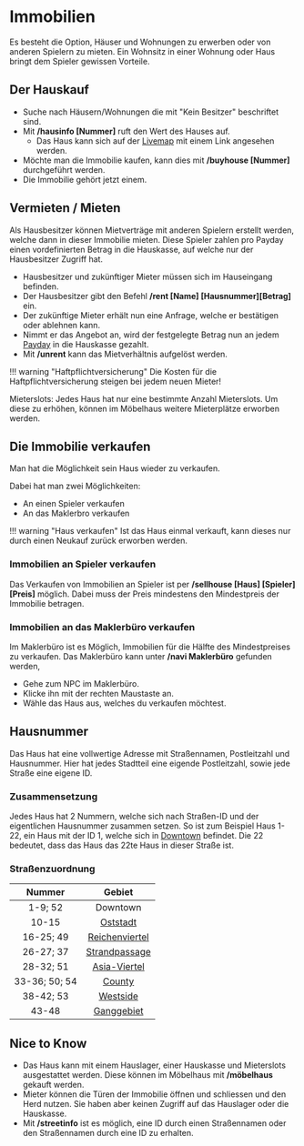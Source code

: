 # Immobilien 

Es besteht die Option, Häuser und Wohnungen zu erwerben oder von anderen Spielern zu mieten. Ein Wohnsitz in einer Wohnung oder Haus bringt dem Spieler gewissen Vorteile.

## Der Hauskauf

* Suche nach Häusern/Wohnungen die mit "Kein Besitzer" beschriftet sind.
* Mit **/hausinfo [Nummer]** ruft den Wert des Hauses auf.
  * Das Haus kann sich auf der [Livemap](map.germanrp.eu) mit einem Link angesehen werden.
* Möchte man die Immobilie kaufen, kann dies mit **/buyhouse [Nummer]** durchgeführt werden.
* Die Immobilie gehört jetzt einem.

## Vermieten / Mieten

Als Hausbesitzer können Mietverträge mit anderen Spielern erstellt werden, welche dann in dieser Immobilie mieten. Diese Spieler zahlen pro Payday einen vordefinierten Betrag in die Hauskasse, auf welche nur der Hausbesitzer Zugriff hat.

* Hausbesitzer und zukünftiger Mieter müssen sich im Hauseingang befinden.
* Der Hausbesitzer gibt den Befehl **/rent [Name] [Hausnummer][Betrag]** ein.
* Der zukünftige Mieter erhält nun eine Anfrage, welche er bestätigen oder ablehnen kann.
* Nimmt er das Angebot an, wird der festgelegte Betrag nun an jedem [Payday](../../pages/allgemeines/payday) in die Hauskasse gezahlt.
* Mit **/unrent** kann das Mietverhältnis aufgelöst werden.

!!! warning "Haftpflichtversicherung"
    Die Kosten für die Haftpflichtversicherung steigen bei jedem neuen Mieter!
  
Mieterslots: Jedes Haus hat nur eine bestimmte Anzahl Mieterslots. Um diese zu erhöhen, können im Möbelhaus weitere Mieterplätze erworben werden.

## Die Immobilie verkaufen

Man hat die Möglichkeit sein Haus wieder zu verkaufen.

Dabei hat man zwei Möglichkeiten:

* An einen Spieler verkaufen
* An das Maklerbro verkaufen

!!! warning "Haus verkaufen"
    Ist das Haus einmal verkauft, kann dieses nur durch einen Neukauf zurück erworben werden.

### Immobilien an Spieler verkaufen

Das Verkaufen von Immobilien an Spieler ist per **/sellhouse [Haus] [Spieler] [Preis]** möglich. Dabei muss der Preis mindestens den Mindestpreis der Immobilie betragen. 

### Immobilien an das Maklerbüro verkaufen
Im Maklerbüro ist es Möglich, Immobilien für die Hälfte des Mindestpreises zu verkaufen.
Das Maklerbüro kann unter **/navi Maklerbüro** gefunden werden,

* Gehe zum NPC im Maklerbüro.
* Klicke ihn mit der rechten Maustaste an.
* Wähle das Haus aus, welches du verkaufen möchtest.

## Hausnummer
Das Haus hat eine vollwertige Adresse mit Straßennamen, Postleitzahl und Hausnummer. Hier hat jedes Stadtteil eine eigende Postleitzahl, sowie jede Straße eine eigene ID.

### Zusammensetzung
Jedes Haus hat 2 Nummern, welche sich nach Straßen-ID und der eigentlichen Hausnummer zusammen setzen. So ist zum Beispiel Haus 1-22, ein Haus mit der ID 1, welche sich in [Downtown](../../pages/gebiete/downtown.md) befindet. Die 22 bedeutet, dass das Haus das 22te Haus in dieser Straße ist.
### Straßenzuordnung
| Nummer | Gebiet |
|:-:|:-:|
| 1-9; 52 | Downtown |
| 10-15 | [Oststadt](../../pages/gebiete/oststadt.md) |
| 16-25; 49 | [Reichenviertel](../../pages/gebiete/reichenviertel.md) |
| 26-27; 37 | [Strandpassage](../../pages/gebiete/strandpassage.md) |
| 28-32; 51 | [Asia-Viertel](../../pages/gebiete/asiaviertel.md) |
| 33-36; 50; 54 | [County](../../pages/gebiete/county.md) |
| 38-42; 53 | [Westside](../../pages/gebiete/westside.md) |
| 43-48 | [Ganggebiet](../../pages/gebiete/ganggebiet.md) |
   
## Nice to Know 

* Das Haus kann mit einem Hauslager, einer Hauskasse und Mieterslots ausgestattet werden. Diese können im Möbelhaus mit **/möbelhaus** gekauft werden.
* Mieter können die Türen der Immobilie öffnen und schliessen und den Herd nutzen. Sie haben aber keinen Zugriff auf das Hauslager oder die Hauskasse.
* Mit **/streetinfo** ist es möglich, eine ID durch einen Straßennamen oder den Straßennamen durch eine ID zu erhalten.
 

